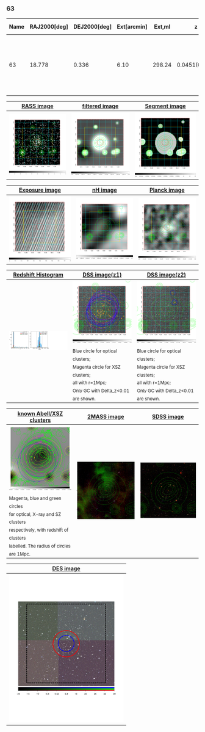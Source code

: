 <div STYLE="page-break-after: always;"></div>

### 63

|Name|RAJ2000[deg]|DEJ2000[deg] |Ext[arcmin]| Ext,ml | z | z_src| C|GC(XSZ,Delta_z<0.01)| GC(OPT,Delta_z<0.01)|GC| R_sig[arcmin] | R500[arcmin] | R500[Mpc]| CRsig[c/s] | CR500[c/s] |L500[1E44 erg/s]|F500[1E-12 erg/s/cm^2]| M500[1E14 Msun]|Tx[keV]|Cnt_sig|Beta|Rc[arcmin]|Comment|Alias|
|---|---|---|---|---|---|------|---|--------|---------|----------|---|---|---|---|---|---|---|---|---|---|---|---|---|---|
|63| 18.778| 0.336| 6.10| 298.24| 0.0451(0.005)| z1, z_xsz| B| L03, MCXC, PSZ2, Tar, XB| A, N, W| A, C, F20, L03, MCXC, N, PSZ2, SPI, Tar, W, XB| 44.560| 15.758| 0.838| 0.741(0.085)| 0.670(0.077)| 0.589(0.048)| 12.341(1.014)| 1.75(0.07)| 3.07(0.08)| 382.7| 0.641(-0.028+0.032)| 6.918(-0.597+0.657)| -| k544|

|[RASS image](../image/63/63_img.pdf)|[filtered image](../image/63/63_fil.pdf)|[Segment image](../image/63/63_seg.pdf)|
|-------------------|--------------------|-------------------|
| <img src="../image/63/63_img.png" width="300">  | <img src="../image/63/63_fil.png" width="300">   | <img src="../image/63/63_seg.png" width="300">  |

|[Exposure image](../image/63/63_mex.pdf)| [nH image](../image/63/63_nh.pdf)| [Planck image](../image/63/63_p.pdf)|
|-------------------|--------------------|-------------------|
|<img src="../image/63/63_mex.png" width="300">   | <img src="../image/63/63_nh.png" width="300">    | <img src="../image/63/63_p.png" width="300"> |

|[Redshift Histogram](../image/63/63_zg.pdf) | [DSS image(z1)](../image/63/63_dss_z1.pdf)      |  [DSS image(z2)](../image/63/63_dss_z2.pdf)    |
|-------------------|--------------------|-------------------|
|<img src="../image/63/63_zg.png" width="300"> |<img src="../image/63/63_dss_z1.png" width="300"> <sub><br>Blue circle for optical clusters; <br>Magenta circle for XSZ clusters; <br>all with r=1Mpc; <br>Only GC with Delta_z<0.01 are shown. </sub>| <img src="../image/63/63_dss_z2.png" width="300"><sub><br>Blue circle for optical clusters; <br>Magenta circle for XSZ clusters; <br>all with r=1Mpc; <br>Only GC with Delta_z<0.01 are shown. </sub> |

|[known Abell/XSZ clusters](../image/63/63_gc.pdf) | [2MASS image](../image/63/63_2mass.pdf)      |[SDSS image](../image/63/63_sdss.pdf)   |
|-------------------|-------------------|-------------------|
|<img src=../image/63/63_gc.png width="300"> <br><sub>Magenta, blue and green circles <br>for optical, X-ray and SZ clusters <br>respectively, with redshift of clusters <br>labelled. The radius of circles <br>are 1Mpc.</sub>|<img src="../image/63/63_2mass.png" width="300">  | <img src="../image/63/63_sdss.png" width="300">  |

|[DES image](../image/63/63_des.pdf)   |
|-------------------|
| <img src="../image/63/63_des.pdf" width="300">  |
